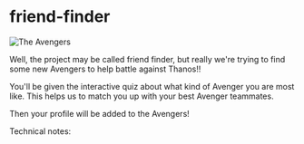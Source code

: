 # friend-finder 

![The Avengers](https://thumbor.forbes.com/thumbor/960x0/https%3A%2F%2Fblogs-images.forbes.com%2Fscottmendelson%2Ffiles%2F2018%2F04%2Fimage001.jpg)

Well, the project may be called friend finder, but really we're trying to find some new Avengers to help battle against Thanos!!

You'll be given the interactive quiz about what kind of Avenger you are most like.  This helps us to match you up with your best Avenger teammates.

Then your profile will be added to the Avengers!

Technical notes:
